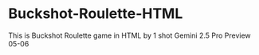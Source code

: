 # Buckshot-Roulette-HTML
This is Buckshot Roulette game in HTML by 1 shot Gemini 2.5 Pro Preview 05-06
